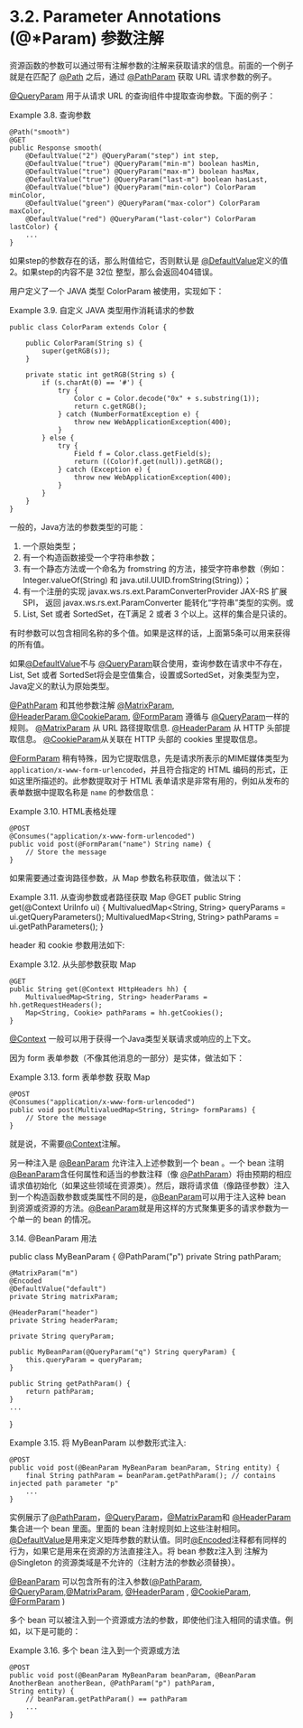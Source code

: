 3.2.  Parameter Annotations (@*Param) 参数注解
========================

资源函数的参数可以通过带有注解参数的注解来获取请求的信息。前面的一个例子就是在匹配了 [@Path](http://jax-rs-spec.java.net/nonav/$%7Bjaxrs.api.version%7D/apidocs/javax/ws/rs/Path.html) 之后，通过 [@PathParam](http://jax-rs-spec.java.net/nonav/$%7Bjaxrs.api.version%7D/apidocs/javax/ws/rs/PathParam.html) 获取 URL 请求参数的例子。

[@QueryParam]() 用于从请求 URL 的查询组件中提取查询参数。下面的例子：

Example 3.8. 查询参数

	@Path("smooth")
	@GET
	public Response smooth(
	    @DefaultValue("2") @QueryParam("step") int step,
	    @DefaultValue("true") @QueryParam("min-m") boolean hasMin,
	    @DefaultValue("true") @QueryParam("max-m") boolean hasMax,
	    @DefaultValue("true") @QueryParam("last-m") boolean hasLast,
	    @DefaultValue("blue") @QueryParam("min-color") ColorParam minColor,
	    @DefaultValue("green") @QueryParam("max-color") ColorParam maxColor,
	    @DefaultValue("red") @QueryParam("last-color") ColorParam lastColor) {
	    ...
	}

如果step的参数存在的话，那么附值给它，否则默认是 [@DefaultValue](http://jax-rs-spec.java.net/nonav/$%7Bjaxrs.api.version%7D/apidocs/javax/ws/rs/DefaultValue.html)定义的值 2。如果step的内容不是 32位 整型，那么会返回404错误。

用户定义了一个 JAVA 类型 ColorParam 被使用，实现如下：

Example 3.9. 自定义 JAVA 类型用作消耗请求的参数

	public class ColorParam extends Color {
	 
	    public ColorParam(String s) {
	        super(getRGB(s));
	    }
	 
	    private static int getRGB(String s) {
	        if (s.charAt(0) == '#') {
	            try {
	                Color c = Color.decode("0x" + s.substring(1));
	                return c.getRGB();
	            } catch (NumberFormatException e) {
	                throw new WebApplicationException(400);
	            }
	        } else {
	            try {
	                Field f = Color.class.getField(s);
	                return ((Color)f.get(null)).getRGB();
	            } catch (Exception e) {
	                throw new WebApplicationException(400);
	            }
	        }
	    }
	}

一般的，Java方法的参数类型的可能：

1. 一个原始类型；
2. 有一个构造函数接受一个字符串参数；
3. 有一个静态方法或一个命名为 fromstring 的方法，接受字符串参数（例如：Integer.valueOf(String) 和 java.util.UUID.fromString(String)）；
4. 有一个注册的实现 javax.ws.rs.ext.ParamConverterProvider JAX-RS 扩展 SPI，  返回 javax.ws.rs.ext.ParamConverter 能转化“字符串”类型的实例。或
5. List<T>, Set<T> 或者 SortedSet<T>，在T满足 2 或者 3 个以上。这样的集合是只读的。

有时参数可以包含相同名称的多个值。如果是这样的话，上面第5条可以用来获得的所有值。

如果[@DefaultValue](http://jax-rs-spec.java.net/nonav/$%7Bjaxrs.api.version%7D/apidocs/javax/ws/rs/DefaultValue.html)不与 [@QueryParam](@QueryParam )联合使用，查询参数在请求中不存在，List, Set 或者 SortedSet将会是空值集合，设置或SortedSet，对象类型为空，Java定义的默认为原始类型。

[@PathParam](http://jax-rs-spec.java.net/nonav/$%7Bjaxrs.api.version%7D/apidocs/javax/ws/rs/PathParam.html) 和其他参数注解 [@MatrixParam](http://jax-rs-spec.java.net/nonav/$%7Bjaxrs.api.version%7D/apidocs/javax/ws/rs/MatrixParam.html), [@HeaderParam](http://jax-rs-spec.java.net/nonav/$%7Bjaxrs.api.version%7D/apidocs/javax/ws/rs/HeaderParam.html),[@CookieParam](http://jax-rs-spec.java.net/nonav/$%7Bjaxrs.api.version%7D/apidocs/javax/ws/rs/CookieParam.html), [@FormParam](http://jax-rs-spec.java.net/nonav/$%7Bjaxrs.api.version%7D/apidocs/javax/ws/rs/FormParam.html) 遵循与 [@QueryParam](http://jax-rs-spec.java.net/nonav/$%7Bjaxrs.api.version%7D/apidocs/javax/ws/rs/QueryParam.html)一样的规则。 [@MatrixParam](http://jax-rs-spec.java.net/nonav/$%7Bjaxrs.api.version%7D/apidocs/javax/ws/rs/MatrixParam.html) 从 URL 路径提取信息.  [@HeaderParam](http://jax-rs-spec.java.net/nonav/$%7Bjaxrs.api.version%7D/apidocs/javax/ws/rs/HeaderParam.html) 从 HTTP 头部提取信息。  [@CookieParam](http://jax-rs-spec.java.net/nonav/$%7Bjaxrs.api.version%7D/apidocs/javax/ws/rs/CookieParam.html)从关联在 HTTP 头部的 cookies 里提取信息。

[@FormParam](http://jax-rs-spec.java.net/nonav/$%7Bjaxrs.api.version%7D/apidocs/javax/ws/rs/FormParam.html) 稍有特殊，因为它提取信息，先是请求所表示的MIME媒体类型为 `application/x-www-form-urlencoded`，并且符合指定的 HTML 编码的形式，正如这里所描述的。此参数提取对于 HTML 表单请求是非常有用的，例如从发布的表单数据中提取名称是 `name` 的参数信息：

Example 3.10. HTML表格处理

	@POST
	@Consumes("application/x-www-form-urlencoded")
	public void post(@FormParam("name") String name) {
	    // Store the message
	}


如果需要通过查询路径参数，从 Map 参数名称获取值，做法以下：

Example 3.11. 从查询参数或者路径获取 Map
	@GET
	public String get(@Context UriInfo ui) {
	    MultivaluedMap<String, String> queryParams = ui.getQueryParameters();
	    MultivaluedMap<String, String> pathParams = ui.getPathParameters();
	}

header 和 cookie 参数用法如下:

Example 3.12. 从头部参数获取 Map

	@GET
	public String get(@Context HttpHeaders hh) {
	    MultivaluedMap<String, String> headerParams = hh.getRequestHeaders();
	    Map<String, Cookie> pathParams = hh.getCookies();
	}

[@Context](http://jax-rs-spec.java.net/nonav/$%7Bjaxrs.api.version%7D/apidocs/javax/ws/rs/core/Context.html) 一般可以用于获得一个Java类型关联请求或响应的上下文。

因为 form 表单参数（不像其他消息的一部分）是实体，做法如下：

Example 3.13. form 表单参数 获取 Map

	@POST
	@Consumes("application/x-www-form-urlencoded")
	public void post(MultivaluedMap<String, String> formParams) {
	    // Store the message
	}

就是说，不需要[@Context](http://jax-rs-spec.java.net/nonav/$%7Bjaxrs.api.version%7D/apidocs/javax/ws/rs/core/Context.html)注解。

另一种注入是 [@BeanParam](http://jax-rs-spec.java.net/nonav/$%7Bjaxrs.api.version%7D/apidocs/javax/ws/rs/BeanParam.html) 允许注入上述参数到一个 bean 。一个 bean 注明[@BeanParam](http://jax-rs-spec.java.net/nonav/$%7Bjaxrs.api.version%7D/apidocs/javax/ws/rs/BeanParam.html)含任何属性和适当的参数注释（像
[@PathParam](http://jax-rs-spec.java.net/nonav/$%7Bjaxrs.api.version%7D/apidocs/javax/ws/rs/PathParam.html)）将由预期的相应请求值初始化（如果这些领域在资源类）。然后，跟将请求值（像路径参数）注入到一个构造函数参数或类属性不同的是，[@BeanParam](http://jax-rs-spec.java.net/nonav/$%7Bjaxrs.api.version%7D/apidocs/javax/ws/rs/BeanParam.html)可以用于注入这种 bean 到资源或资源的方法。[@BeanParam](http://jax-rs-spec.java.net/nonav/$%7Bjaxrs.api.version%7D/apidocs/javax/ws/rs/BeanParam.html)就是用这样的方式聚集更多的请求参数为一个单一的 bean 的情况。

3.14. @BeanParam 用法
 
public class MyBeanParam {
    @PathParam("p")
    private String pathParam;
 
    @MatrixParam("m")
    @Encoded
    @DefaultValue("default")
    private String matrixParam;
 
    @HeaderParam("header")
    private String headerParam;
 
    private String queryParam;
 
    public MyBeanParam(@QueryParam("q") String queryParam) {
        this.queryParam = queryParam;
    }
 
    public String getPathParam() {
        return pathParam;
    }
    ...
}

Example 3.15. 将 MyBeanParam 以参数形式注入:

	@POST
	public void post(@BeanParam MyBeanParam beanParam, String entity) {
	    final String pathParam = beanParam.getPathParam(); // contains injected path parameter "p"
	    ...
	}

实例展示了[@PathParam](http://jax-rs-spec.java.net/nonav/$%7Bjaxrs.api.version%7D/apidocs/javax/ws/rs/PathParam.html)，[@QueryParam](http://jax-rs-spec.java.net/nonav/$%7Bjaxrs.api.version%7D/apidocs/javax/ws/rs/QueryParam.html)，[@MatrixParam](http://jax-rs-spec.java.net/nonav/$%7Bjaxrs.api.version%7D/apidocs/javax/ws/rs/MatrixParam.html)和 [@HeaderParam](http://jax-rs-spec.java.net/nonav/$%7Bjaxrs.api.version%7D/apidocs/javax/ws/rs/HeaderParam.html)集合进一个 bean 里面。里面的 bean 注射规则如上这些注射相同。[@DefaultValue](http://jax-rs-spec.java.net/nonav/$%7Bjaxrs.api.version%7D/apidocs/javax/ws/rs/DefaultValue.html)是用来定义矩阵参数的默认值。同时[@Encoded](http://jax-rs-spec.java.net/nonav/$%7Bjaxrs.api.version%7D/apidocs/javax/ws/rs/Encoded.html)注释都有同样的行为，如果它是用来在资源的方法直接注入。将 bean 参数z注入到 注解为 @Singleton 的资源类域是不允许的（注射方法的参数必须替换）。

[@BeanParam](http://jax-rs-spec.java.net/nonav/$%7Bjaxrs.api.version%7D/apidocs/javax/ws/rs/BeanParam.html) 可以包含所有的注入参数([@PathParam](http://jax-rs-spec.java.net/nonav/$%7Bjaxrs.api.version%7D/apidocs/javax/ws/rs/PathParam.html), [@QueryParam](http://jax-rs-spec.java.net/nonav/$%7Bjaxrs.api.version%7D/apidocs/javax/ws/rs/QueryParam.html),[@MatrixParam](http://jax-rs-spec.java.net/nonav/$%7Bjaxrs.api.version%7D/apidocs/javax/ws/rs/MatrixParam.html), [@HeaderParam](http://jax-rs-spec.java.net/nonav/$%7Bjaxrs.api.version%7D/apidocs/javax/ws/rs/HeaderParam.html)
, [@CookieParam](http://jax-rs-spec.java.net/nonav/$%7Bjaxrs.api.version%7D/apidocs/javax/ws/rs/CookieParam.html), [@FormParam](http://jax-rs-spec.java.net/nonav/$%7Bjaxrs.api.version%7D/apidocs/javax/ws/rs/FormParam.html) )

多个 bean 可以被注入到一个资源或方法的参数，即使他们注入相同的请求值。例如，以下是可能的：

Example 3.16. 多个 bean 注入到一个资源或方法
 
	@POST
	public void post(@BeanParam MyBeanParam beanParam, @BeanParam AnotherBean anotherBean, @PathParam("p") pathParam,
	String entity) {
	    // beanParam.getPathParam() == pathParam
	    ...
	}